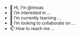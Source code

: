 - 👋 Hi, I’m @imoas
- 👀 I’m interested in ...
- 🌱 I’m currently learning ...
- 💞️ I’m looking to collaborate on ...
- 📫 How to reach me ...

<!---
imoas/imoas is a ✨ special ✨ repository because its `README.md` (this file) appears on your GitHub profile.
You can click the Preview link to take a look at your changes.
--->
